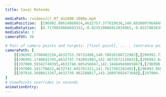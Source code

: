 ```yaml
---
title: Casal Rotondo

mediaPath: /videos/cr_07_da1890-1080p.mp4
mediaPosition:  [296992.80614868924,4632757.377810636,140.89388979648496]
mediaRotation:  [0.7178019860693331,-0.023519886912034965,-0.022788363937090814,0.6954766812651857]
mediaScale: 1
cameraFOV: 36

# Pair of camera points and targets: [final point], ... , [entrance point]
cameraPath: [
    [[296992.5706002156,4632753.78732498,140.78018108722983],[296992.7326419592,4632756.257341224,140.8584051454395]],
    [[296992.1740641745,4632747.742891982,142.4873572128832],[296992.6479902587,4632764.142002143,140.7282153737184]],
    [[297000.59342740395,4632746.805456047,142.34484949065867],[296990.5354886936,4632759.706282724,140.18694774468975]],
    [[297006.161778822,4632742.645781321,141.7617302242482],[296993.95010497014,4632753.605782239,140.02869773004647]],
    [[297016.2680613347,4632739.962280817,143.28097692473688],[297004.7234322613,4632751.736257562,142.69360040919153]]
]
# ViewPoints overrides in seconds
animationEntry:
---
```

